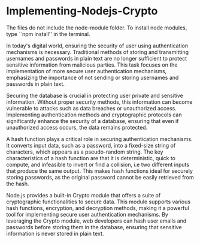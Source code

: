 # Implementing-Nodejs-Crypto

The files do not include the node-module folder. To install node modules, type ``npm install'' in the terminal.

In today's digital world, ensuring the security of user using authentication mechanisms is necessary. Traditional methods of storing and transmitting usernames and passwords in plain text are no longer sufficient to protect sensitive information from malicious parties. This task focuses on the implementation of more secure user authentication mechanisms, emphasizing the importance of not sending or storing usernames and passwords in plain text.


Securing the database is crucial in protecting user private and sensitive information. Without proper security methods, this information can become vulnerable to attacks such as data breaches or unauthorized access. Implementing authentication methods and cryptographic protocols can significantly enhance the security of a database, ensuring that even if unauthorized access occurs, the data remains protected.


A hash function plays a critical role in securing authentication mechanisms. It converts input data, such as a password, into a fixed-size string of characters, which appears as a pseudo-random string. The key characteristics of a hash function are that it is deterministic, quick to compute, and infeasible to invert or find a collision, i.e two different inputs that produce the same output. This makes hash functions ideal for securely storing passwords, as the original password cannot be easily retrieved from the hash.

Node.js provides a built-in Crypto module that offers a suite of cryptographic functionalities to secure data. This module supports various hash functions, encryption, and decryption methods, making it a powerful tool for implementing secure user authentication mechanisms. By leveraging the Crypto module, web developers can hash user emails and passwords before storing them in the database, ensuring that sensitive information is never stored in plain text.
